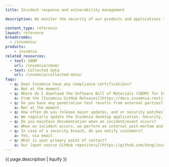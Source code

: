 ```yaml
---
title: Incident response and vulnerability management

description: We monitor the security of our products and applications through various ongoing activities, including logs.

content_type: reference
layout: reference
breadcrumbs:
  - /insomnia/
products:
    - insomnia
related_resources:
  - text: SBOM
    url: /insomnia/sbom/
  - text: Collected data
    url: /insomnia/collected-data/
faqs:
  - q: Does Insomnia have any compliance certifications?
    a: Not at the moment.
  - q: Where do I download the Software Bill of Materials (SBOM) for Insomnia?
    a: From the [Insomnia GitHub Releases](https://docs.insomnia.rest/insomnia/sbom#:~:text=Navigate%20to%20Insomnia%20GitHub%20Releases) page, download the `sbom.spdx.json` and `sbom.cyclonedx.json` SBOM files.
  - q: Do you have any penetration test results from external parties?
    a: Not at the moment.
  - q: How often do you release major updates, and or security patches?
    a: We regularly update the Insomnia desktop application. Security, and hotfix patches are handled on a case-by-case basis and can occur at any time.
  - q: Do you maintain documentation when an incident/event occurs?
    a: When an incident occurs, we perform an internal post-mortem and disseminate information accordingly, either through the site in the form of a blog post, or through social media/support on a case-by-case basis.
  - q: In case of a security breach, do you notify customers?
    a: Yes, via email.
  - q: What is your primary point of contact?
    a: Our [open source GitHub repository](https://github.com/kong/insomnia) and [support channels](https://insomnia.rest/support).
---
```


{{ page.description | liquify }}
